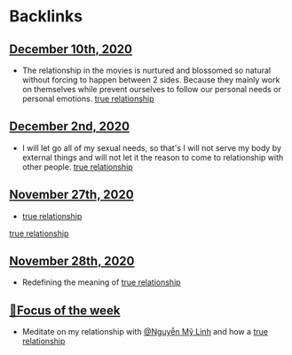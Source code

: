 
# Backlinks
## [December 10th, 2020](<December 10th, 2020.md>)
- The relationship in the movies is nurtured and blossomed so natural without forcing to happen between 2 sides. Because they mainly work on themselves while prevent ourselves to follow our personal needs or personal emotions. [true relationship](<true relationship.md>)

## [December 2nd, 2020](<December 2nd, 2020.md>)
- I will let go all of my sexual needs, so that's I will not serve my body by external things and will not let it the reason to come to relationship with other people. [true relationship](<true relationship.md>)

## [November 27th, 2020](<November 27th, 2020.md>)
- [true relationship](<true relationship.md>)

[true relationship](<true relationship.md>)

## [November 28th, 2020](<November 28th, 2020.md>)
- Redefining the meaning of [true relationship](<true relationship.md>)

## [🎯Focus of the week](<🎯Focus of the week.md>)
- Meditate on my relationship with [@Nguyễn Mỹ Linh](<@Nguyễn Mỹ Linh.md>) and how a [true relationship](<true relationship.md>)

